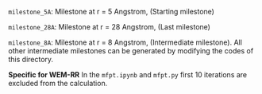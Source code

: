 ```milestone_5A```: Milestone at r = 5 Angstrom, (Starting milestone)

```milestone_28A```: Milestone at r = 28 Angstrom, (Last milestone)

```milestone_8A```: Milestone at r = 8 Angstrom, (Intermediate milestone). All other intermediate milestones can be generated by modifying the codes of this directory. 

**Specific for WEM-RR**
In the ```mfpt.ipynb``` and ```mfpt.py``` first 10 iterations are excluded from the calculation.

